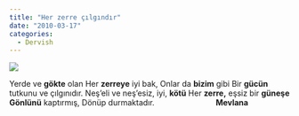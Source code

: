 ```yaml
---
title: "Her zerre çılgındır"
date: "2010-03-17"
categories: 
  - Dervish
---
```


![](../uploads/image/atom.jpg)

Yerde ve **gökte** olan Her **zerreye** iyi bak, Onlar da **bizim** gibi Bir **gücün** tutkunu ve çılgınıdır. Neş’eli ve neş’esiz, iyi, **kötü** Her **zerre,** eşsiz bir **güneşe** **Gönlünü** kaptırmış, Dönüp durmaktadır.                            **Mevlana**
